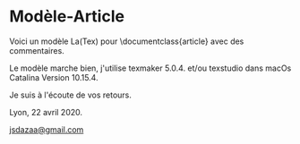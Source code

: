 # Modèle-Article
Voici un modèle La(Tex) pour \documentclass{article} avec des commentaires.

Le modèle marche bien, j'utilise texmaker 5.0.4. et/ou texstudio  dans macOs Catalina Version 10.15.4.
 
Je suis à l'écoute de vos retours.

Lyon, 22 avril 2020. 

jsdazaa@gmail.com
